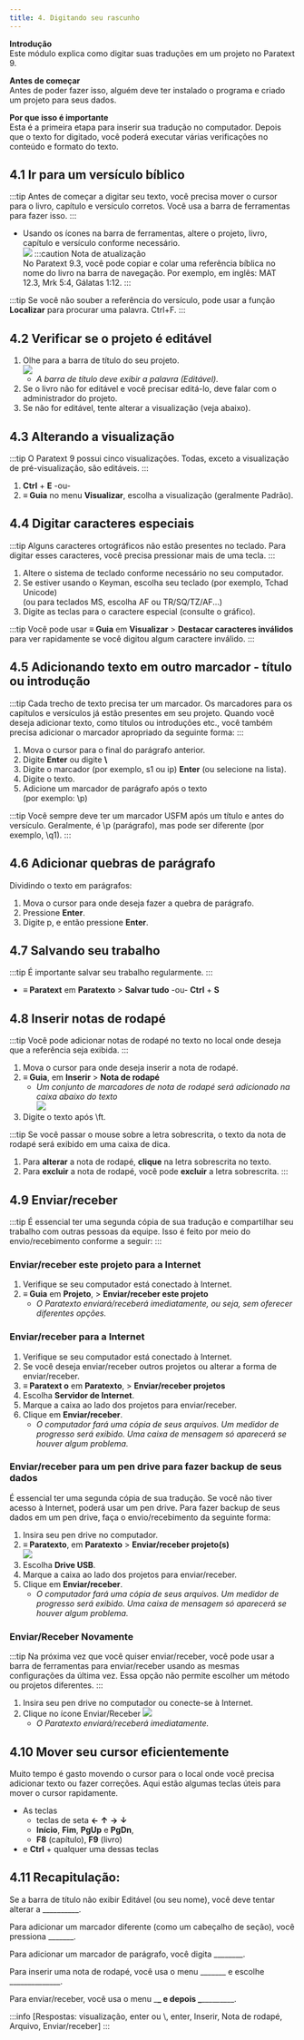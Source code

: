 ```yaml
---
title: 4. Digitando seu rascunho
---
```


**Introdução**  
Este módulo explica como digitar suas traduções em um projeto no Paratext 9.

**Antes de começar**  
Antes de poder fazer isso, alguém deve ter instalado o programa e criado um projeto para seus dados.

**Por que isso é importante**  
Esta é a primeira etapa para inserir sua tradução no computador. Depois que o texto for digitado, você poderá executar várias verificações no conteúdo e formato do texto.

## 4.1 Ir para um versículo bíblico
:::tip
Antes de começar a digitar seu texto, você precisa mover o cursor para o livro, capítulo e versículo corretos. Você usa a barra de ferramentas para fazer isso.
:::
- Usando os ícones na barra de ferramentas, altere o projeto, livro, capítulo e versículo conforme necessário.  
  ![](../media/792b22d5f81b4a7e99d8f7113540d1b0.png) 
:::caution Nota de atualização  
No Paratext 9.3, você pode copiar e colar uma referência bíblica no nome do livro na barra de navegação. Por exemplo, em inglês: MAT 12.3, Mrk 5:4, Gálatas 1:12.
:::

:::tip
Se você não souber a referência do versículo, pode usar a função **Localizar** para procurar uma palavra. Ctrl+F.
:::

#####

## 4.2 Verificar se o projeto é editável
1. Olhe para a barra de título do seu projeto.  
   ![](../media/2aebd544c3f685df0315dd065853516f.png)
    -  *A barra de título deve exibir a palavra (Editável).*
2. Se o livro não for editável e você precisar editá-lo, deve falar com o administrador do projeto.
3. Se não for editável, tente alterar a visualização (veja abaixo).

## 4.3 Alterando a visualização
:::tip
O Paratext 9 possui cinco visualizações. Todas, exceto a visualização de pré-visualização, são editáveis.
:::

1. **Ctrl** + **E** -ou-
2. **≡ Guia** no menu **Visualizar**, escolha a visualização (geralmente Padrão).

## 4.4 Digitar caracteres especiais
:::tip
Alguns caracteres ortográficos não estão presentes no teclado. Para digitar esses caracteres, você precisa pressionar mais de uma tecla.
:::

1. Altere o sistema de teclado conforme necessário no seu computador.
2. Se estiver usando o Keyman, escolha seu teclado (por exemplo, Tchad Unicode)  
   (ou para teclados MS, escolha AF ou TR/SQ/TZ/AF...)
3. Digite as teclas para o caractere especial (consulte o gráfico).

:::tip
Você pode usar **≡ Guia** em **Visualizar** \> **Destacar caracteres inválidos** para ver rapidamente se você digitou algum caractere inválido.
:::

## 4.5 Adicionando texto em outro marcador - título ou introdução
:::tip
Cada trecho de texto precisa ter um marcador. Os marcadores para os capítulos e versículos já estão presentes em seu projeto. Quando você deseja adicionar texto, como títulos ou introduções etc., você também precisa adicionar o marcador apropriado da seguinte forma:
:::

1. Mova o cursor para o final do parágrafo anterior.
2. Digite **Enter** ou digite **\\**
3. Digite o marcador (por exemplo, s1 ou ip) **Enter** (ou selecione na lista).
4. Digite o texto.
5. Adicione um marcador de parágrafo após o texto  
   (por exemplo: \\p)

:::tip
Você sempre deve ter um marcador USFM após um título e antes do versículo. Geralmente, é \\p (parágrafo), mas pode ser diferente (por exemplo, \\q1).
:::

## 4.6 Adicionar quebras de parágrafo

Dividindo o texto em parágrafos:

1. Mova o cursor para onde deseja fazer a quebra de parágrafo.
2. Pressione **Enter**.
3. Digite p, e então pressione **Enter**.

## 4.7 Salvando seu trabalho
:::tip
É importante salvar seu trabalho regularmente.
:::

- **≡ Paratext** em **Paratexto** \> **Salvar tudo** -ou- **Ctrl** + **S**


## 4.8 Inserir notas de rodapé
:::tip
Você pode adicionar notas de rodapé no texto no local onde deseja que a referência seja exibida.
:::

1. Mova o cursor para onde deseja inserir a nota de rodapé.
2. **≡ Guia**, em **Inserir** \> **Nota de rodapé**
     -  *Um conjunto de marcadores de nota de rodapé será adicionado na caixa abaixo do texto*  
       ![](../media/2b33a4d17a03ff35921422daecbb4331.png)
3. Digite o texto após \\ft.

:::tip
Se você passar o mouse sobre a letra sobrescrita, o texto da nota de rodapé será exibido em uma caixa de dica.
1. Para **alterar** a nota de rodapé, **clique** na letra sobrescrita no texto.
2. Para **excluir** a nota de rodapé, você pode **excluir** a letra sobrescrita.
:::

## 4.9 Enviar/receber
:::tip
É essencial ter uma segunda cópia de sua tradução e compartilhar seu trabalho com outras pessoas da equipe. Isso é feito por meio do envio/recebimento conforme a seguir:
:::

### Enviar/receber este projeto para a Internet
1. Verifique se seu computador está conectado à Internet.
2. **≡ Guia** em **Projeto**, \> **Enviar/receber este projeto**
     -  *O Paratexto enviará/receberá imediatamente, ou seja, sem oferecer diferentes opções.*


### Enviar/receber para a Internet
1. Verifique se seu computador está conectado à Internet.
2. Se você deseja enviar/receber outros projetos ou alterar a forma de enviar/receber.
3. **≡ Paratext o** em **Paratexto**, \> **Enviar/receber projetos**
4. Escolha **Servidor de Internet**.  
5. Marque a caixa ao lado dos projetos para enviar/receber.  
6. Clique em **Enviar/receber**.
    -  *O computador fará uma cópia de seus arquivos. Um medidor de progresso será exibido. Uma caixa de mensagem só aparecerá se houver algum problema.*

### Enviar/receber para um pen drive para fazer backup de seus dados
É essencial ter uma segunda cópia de sua tradução. Se você não tiver acesso à Internet, poderá usar um pen drive. Para fazer backup de seus dados em um pen drive, faça o envio/recebimento da seguinte forma:

1. Insira seu pen drive no computador.
2. **≡ Paratexto**, em **Paratexto** \> **Enviar/receber projeto(s)**  
   ![](../media/f0ebd42df124bfaa7ae66d287fa5e960.png)
3. Escolha **Drive USB**.
4. Marque a caixa ao lado dos projetos para enviar/receber.
5. Clique em **Enviar/receber**.
     -  *O computador fará uma cópia de seus arquivos. Um medidor de progresso será exibido. Uma caixa de mensagem só aparecerá se houver algum problema.*

### Enviar/Receber Novamente
:::tip
Na próxima vez que você quiser enviar/receber, você pode usar a barra de ferramentas para enviar/receber usando as mesmas configurações da última vez. Essa opção não permite escolher um método ou projetos diferentes.
:::

1. Insira seu pen drive no computador ou conecte-se à Internet.
2. Clique no ícone Enviar/Receber ![](../media/1ef2ba0646b2eb0477c00f3ef38057f4.png)
    -  *O Paratexto enviará/receberá imediatamente.*

## 4.10 Mover seu cursor eficientemente
Muito tempo é gasto movendo o cursor para o local onde você precisa adicionar texto ou fazer correções. Aqui estão algumas teclas úteis para mover o cursor rapidamente.

- As teclas
    - teclas de seta **←** **↑** **→** **↓**
    - **Início**, **Fim**, **PgUp** e **PgDn**,
    - **F8** (capítulo), **F9** (livro)
- e **Ctrl** + qualquer uma dessas teclas

## 4.11 Recapitulação:
Se a barra de título não exibir Editável (ou seu nome), você deve tentar alterar a \__________.

Para adicionar um marcador diferente (como um cabeçalho de seção), você pressiona \_______.

Para adicionar um marcador de parágrafo, você digita \________.

Para inserir uma nota de rodapé, você usa o menu \______\_ e escolhe \______________.

Para enviar/receber, você usa o menu \_______\_ e depois \________________.

:::info
[Respostas: visualização, enter ou \\, enter, Inserir, Nota de rodapé, Arquivo, Enviar/receber]
:::